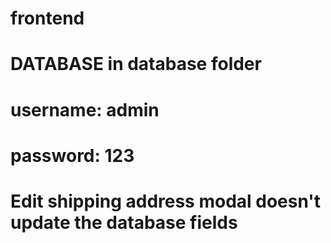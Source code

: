 # frontend
# DATABASE in database folder

# username: admin
# password: 123

# Edit shipping address modal doesn't update the database fields

